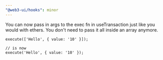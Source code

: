 ```yaml
---
"@web3-ui/hooks": minor
---
```


You can now pass in args to the exec fn in useTransaction just like you would with ethers. You don't need to pass it all inside an array anymore.

```tsx
execute(['Hello', { value: '10' }]);

// is now
execute('Hello', { value: '10' });
```
